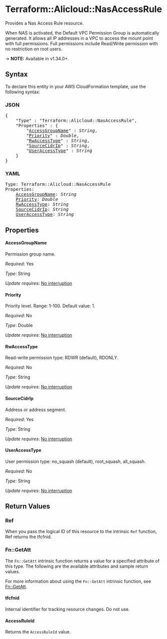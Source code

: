 # Terraform::Alicloud::NasAccessRule

Provides a Nas Access Rule resource.

When NAS is activated, the Default VPC Permission Group is automatically generated. It allows all IP addresses in a VPC to access the mount point with full permissions. Full permissions include Read/Write permission with no restriction on root users.

-> **NOTE:** Available in v1.34.0+.

## Syntax

To declare this entity in your AWS CloudFormation template, use the following syntax:

### JSON

<pre>
{
    "Type" : "Terraform::Alicloud::NasAccessRule",
    "Properties" : {
        "<a href="#accessgroupname" title="AccessGroupName">AccessGroupName</a>" : <i>String</i>,
        "<a href="#priority" title="Priority">Priority</a>" : <i>Double</i>,
        "<a href="#rwaccesstype" title="RwAccessType">RwAccessType</a>" : <i>String</i>,
        "<a href="#sourcecidrip" title="SourceCidrIp">SourceCidrIp</a>" : <i>String</i>,
        "<a href="#useraccesstype" title="UserAccessType">UserAccessType</a>" : <i>String</i>
    }
}
</pre>

### YAML

<pre>
Type: Terraform::Alicloud::NasAccessRule
Properties:
    <a href="#accessgroupname" title="AccessGroupName">AccessGroupName</a>: <i>String</i>
    <a href="#priority" title="Priority">Priority</a>: <i>Double</i>
    <a href="#rwaccesstype" title="RwAccessType">RwAccessType</a>: <i>String</i>
    <a href="#sourcecidrip" title="SourceCidrIp">SourceCidrIp</a>: <i>String</i>
    <a href="#useraccesstype" title="UserAccessType">UserAccessType</a>: <i>String</i>
</pre>

## Properties

#### AccessGroupName

Permission group name.

_Required_: Yes

_Type_: String

_Update requires_: [No interruption](https://docs.aws.amazon.com/AWSCloudFormation/latest/UserGuide/using-cfn-updating-stacks-update-behaviors.html#update-no-interrupt)

#### Priority

Priority level. Range: 1-100. Default value: 1.

_Required_: No

_Type_: Double

_Update requires_: [No interruption](https://docs.aws.amazon.com/AWSCloudFormation/latest/UserGuide/using-cfn-updating-stacks-update-behaviors.html#update-no-interrupt)

#### RwAccessType

Read-write permission type: RDWR (default), RDONLY.

_Required_: No

_Type_: String

_Update requires_: [No interruption](https://docs.aws.amazon.com/AWSCloudFormation/latest/UserGuide/using-cfn-updating-stacks-update-behaviors.html#update-no-interrupt)

#### SourceCidrIp

Address or address segment.

_Required_: Yes

_Type_: String

_Update requires_: [No interruption](https://docs.aws.amazon.com/AWSCloudFormation/latest/UserGuide/using-cfn-updating-stacks-update-behaviors.html#update-no-interrupt)

#### UserAccessType

User permission type: no_squash (default), root_squash, all_squash.

_Required_: No

_Type_: String

_Update requires_: [No interruption](https://docs.aws.amazon.com/AWSCloudFormation/latest/UserGuide/using-cfn-updating-stacks-update-behaviors.html#update-no-interrupt)

## Return Values

### Ref

When you pass the logical ID of this resource to the intrinsic `Ref` function, Ref returns the tfcfnid.

### Fn::GetAtt

The `Fn::GetAtt` intrinsic function returns a value for a specified attribute of this type. The following are the available attributes and sample return values.

For more information about using the `Fn::GetAtt` intrinsic function, see [Fn::GetAtt](https://docs.aws.amazon.com/AWSCloudFormation/latest/UserGuide/intrinsic-function-reference-getatt.html).

#### tfcfnid

Internal identifier for tracking resource changes. Do not use.

#### AccessRuleId

Returns the <code>AccessRuleId</code> value.

